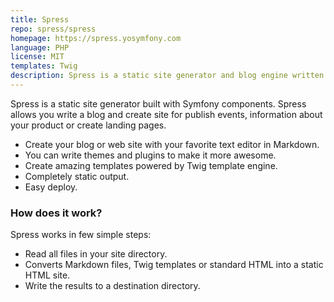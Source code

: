 ```yaml
---
title: Spress
repo: spress/spress
homepage: https://spress.yosymfony.com
language: PHP
license: MIT
templates: Twig
description: Spress is a static site generator and blog engine written in PHP 
---
```

Spress is a static site generator built with Symfony components. Spress allows you write a blog and create site for 
publish events, information about your product or create landing pages.

* Create your blog or web site with your favorite text editor in Markdown.
* You can write themes and plugins to make it more awesome.
* Create amazing templates powered by Twig template engine.
* Completely static output.
* Easy deploy.

### How does it work?
Spress works in few simple steps:

* Read all files in your site directory.
* Converts Markdown files, Twig templates or standard HTML into a static HTML site.
* Write the results to a destination directory.
